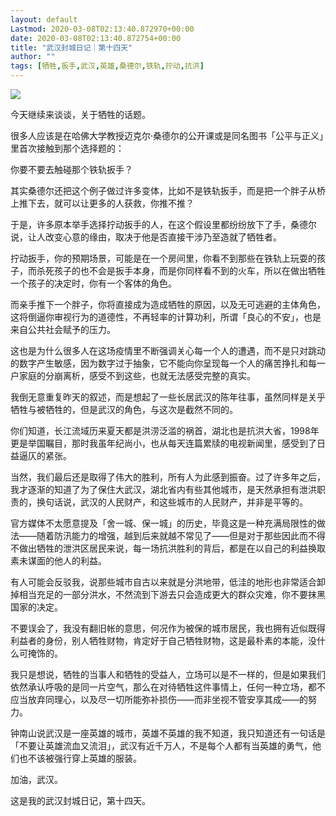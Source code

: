 ```yaml
---
layout: default
Lastmod: 2020-03-08T02:13:40.872970+00:00
date: 2020-03-08T02:13:40.872754+00:00
title: "武汉封城日记｜第十四天"
author: ""
tags: [牺牲,扳手,武汉,英雄,桑德尔,铁轨,拧动,抗洪]
---
```


![](https://images.weserv.nl/?url=http%3A//img2.jintiankansha.me/get%3Fsrc%3Dhttp%3A//mmbiz.qpic.cn/mmbiz_png/7smcUtbXojvBCqBI0mdfXiaZPNlOze0e6GtxjEZzj4lIofvanyqpyibNj2nsYwSKQ3IZ0AGIqjA3icrpuspB03KEA/640%3Fwx_fmt%3Dpng)

今天继续来谈谈，关于牺牲的话题。

很多人应该是在哈佛大学教授迈克尔·桑德尔的公开课或是同名图书「公平与正义」里首次接触到那个选择题的：

你要不要去触碰那个铁轨扳手？

其实桑德尔还把这个例子做过许多变体，比如不是铁轨扳手，而是把一个胖子从桥上推下去，就可以让更多的人获救，你推不推？

于是，许多原本举手选择拧动扳手的人，在这个假设里都纷纷放下了手，桑德尔说，让人改变心意的缘由，取决于他是否直接干涉乃至造就了牺牲者。

拧动扳手，你的预期场景，可能是在一个房间里，你看不到那些在铁轨上玩耍的孩子，而杀死孩子的也不会是扳手本身，而是你同样看不到的火车，所以在做出牺牲一个孩子的决定时，你有一个客体的角色。

而亲手推下一个胖子，你将直接成为造成牺牲的原因，以及无可逃避的主体角色，这将倒逼你审视行为的道德性，不再轻率的计算功利，所谓「良心的不安」，也是来自公共社会赋予的压力。

这也是为什么很多人在这场疫情里不断强调关心每一个人的遭遇，而不是只对跳动的数字产生敏感，因为数字过于抽象，它不能向你呈现每一个人的痛苦挣扎和每一户家庭的分崩离析，感受不到这些，也就无法感受完整的真实。

我倒无意重复昨天的叙述，而是想起了一些长居武汉的陈年往事，虽然同样是关乎牺牲与被牺牲的，但是武汉的角色，与这次是截然不同的。

你们知道，长江流域历来夏天都是洪涝泛滥的祸首，湖北也是抗洪大省，1998年更是举国瞩目，那时我虽年纪尚小，也从每天连篇累牍的电视新闻里，感受到了日益逼仄的紧张。

当然，我们最后还是取得了伟大的胜利，所有人为此感到振奋。过了许多年之后，我才逐渐的知道了为了保住大武汉，湖北省内有些其他城市，是天然承担有泄洪职责的，换句话说，武汉的人民财产，和这些城市的人民财产，并非是平等的。

官方媒体不太愿意提及「舍一城、保一城」的历史，毕竟这是一种充满局限性的做法——随着防汛能力的增强，越到后来就越不常见了——但是对于那些因此而不得不做出牺牲的泄洪区居民来说，每一场抗洪胜利的背后，都是在以自己的利益换取素未谋面的他人的利益。

有人可能会反驳我，说那些城市自古以来就是分洪地带，低洼的地形也非常适合卸掉相当充足的一部分洪水，不然流到下游去只会造成更大的群众灾难，你不要抹黑国家的决定。

不要误会了，我没有翻旧帐的意思，何况作为被保的城市居民，我也拥有近似既得利益者的身份，别人牺牲财物，肯定好于自己牺牲财物，这是最朴素的本能，没什么可掩饰的。

我只是想说，牺牲的当事人和牺牲的受益人，立场可以是不一样的，但是如果我们依然承认呼吸的是同一片空气，那么在对待牺牲这件事情上，任何一种立场，都不应当放弃同理心，以及尽一切所能弥补损伤——而非坐视不管安享其成——的努力。

钟南山说武汉是一座英雄的城市，英雄不英雄的我不知道，我只知道还有一句话是「不要让英雄流血又流泪」，武汉有近千万人，不是每个人都有当英雄的勇气，他们也不该被强行穿上英雄的服装。

加油，武汉。

这是我的武汉封城日记，第十四天。

